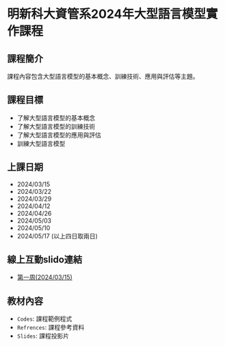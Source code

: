 # 明新科大資管系2024年大型語言模型實作課程

## 課程簡介
課程內容包含大型語言模型的基本概念、訓練技術、應用與評估等主題。

## 課程目標
- 了解大型語言模型的基本概念
- 了解大型語言模型的訓練技術
- 了解大型語言模型的應用與評估
- 訓練大型語言模型    

## 上課日期
- 2024/03/15
- 2024/03/22
- 2024/03/29
- 2024/04/12
- 2024/04/26 
- 2024/05/03
- 2024/05/10
- 2024/05/17
(以上四日取兩日)

## 線上互動slido連結
 - [第一周(2024/03/15)](https://app.sli.do/event/nj8tSaXn4XwUtjSqcDuE6S/live/questions)

## 教材內容
- `Codes`: 課程範例程式
- `Refrences`: 課程參考資料
- `Slides`: 課程投影片